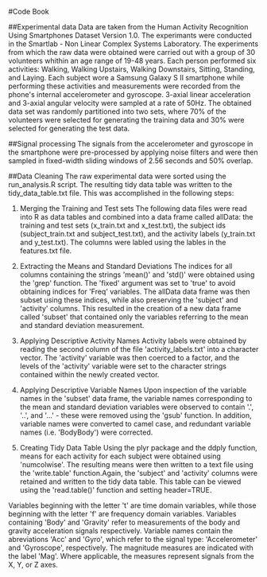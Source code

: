 #Code Book

##Experimental data
Data are taken from the Human Activity Recognition Using Smartphones Dataset Version 1.0. The experimants were conducted in the Smartlab - Non Linear Complex Systems Laboratory. The experiments from which the raw data were obtained were carried out with a group of 30 volunteers whithin an age range of 19-48 years. Each person performed six activities: Walking, Walking Upstairs, Walking Downstairs, Sitting, Standing,  and Laying. Each subject wore a Samsung Galaxy S II smartphone while performing these activities and measurements were recorded from the phone's internal accelerometer and gyroscope. 3-axial linear acceleration and 3-axial angular velocity were sampled at a rate of 50Hz. The obtained data set was randomly partitioned into two sets, where 70% of the volunteers were selected for generating the training data and 30% were selected for generating the test data.

##Signal processing
The signals from the accelerometer and gyroscope in the smartphone were pre-processed by applying noise filters and were then sampled in fixed-width sliding windows of 2.56 seconds and 50% overlap.

##Data Cleaning
The raw experimental data were sorted using the run_analysis.R script. The resulting tidy data table was written to the tidy_data_table.txt file. This was accomplished in the following steps:
1. Merging the Training and Test sets
The following data files were read into R as data tables and combined into a data frame called allData: the training and test sets (x_train.txt and x_test.txt), the subject ids (subject_train.txt and subject_test.txt), and the activity labels (y_train.txt and y_test.txt). The columns were labled using the lables in the features.txt file.

2. Extracting the Means and Standard Deviations
The indices for all columns containing the strings 'mean()' and 'std()' were obtained using the 'grep' function. The 'fixed' argument was set to 'true' to avoid obtaining indices for 'Freq' variables. The allData data frame was then subset using these indices, while also preserving the 'subject' and 'activity' columns. This resulted in the creation of a new data frame called 'subset' that contained only the variables referring to the mean and standard deviation measurement.

3. Applying Descriptive Activity Names
Activity labels were obtained by reading the second column of the file 'activity_labels.txt' into a character vector. The 'activity' variable was then coerced to a factor, and the levels of the 'activity' variable were set to the character strings contained within the newly created vector.

4. Applying Descriptive Variable Names
Upon inspection of the variable names in the 'subset' data frame, the variable names corresponding to the mean and standard deviation variables were observed to contain '.', '..', and '...' - these were removed using the 'gsub' function. In addition, variable names were converted to camel case, and redundant variable names (i.e. 'BodyBody') were corrected.

5. Creating Tidy Data Table
Using the plyr package and the ddply function, means for each activity for each subject were obtained using 'numcolwise'. The resulting means were then written to a text file using the 'write.table' function.Again, the 'subject' and 'activity' columns were retained and written to the tidy data table. This table can be viewed using the 'read.table()' function and setting header=TRUE.

Variables beginning with the letter 't' are time domain variables, while those beginning with the letter 'f' are frequency domain variables. Variables containing 'Body' and 'Gravity' refer to measurements of the body and gravity acceleration signals respectively. Variable names contain the abreviations 'Acc' and 'Gyro', which refer to the signal type: 'Accelerometer' and 'Gyroscope', respectively. The magnitude measures are indicated with the label 'Mag'. Where applicable, the measures represent signals from the X, Y, or Z axes.


